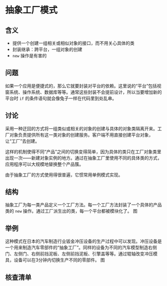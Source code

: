 # 抽象工厂模式
## 含义
- 提供一个创建一组相关或相似对象的接口，而不用关心具体的类
- 封装继承：跨平台，一组对象的创建
- `new` 操作是有害的

## 问题
如果一个应用是便捷式的，那么它就要封装对平台的依赖。这里说的“平台”包括视窗系统、操作系统、数据库等等。通常这些封装不会提前设计，所以当要增加新的平台时 `if` 的条件语句就会像兔子一样在代码里到处乱串。

## 讨论
采用一种迂回的方式将一组类似或相关的对象的创建与具体的对象类隔离开来。工厂对象负责提供所有这一类对象的创建服务。客户端不用直接创建平台对象，让“工厂”去创建。

这样的机制使得不同“产品”之间的切换变得简单，因为具体的类只在工厂对象类里出现一次——新建对象实例的地方。通过在抽象工厂里使用不同的具体类的方式，应用程序可以大规模地替换整个产品簇。

由于抽象工厂的方式使用得很普遍，它惯常用单例模式实现。

## 结构
抽象工厂为每一类产品定义一个工厂方法。每一个工厂方法封装了一个具体的产品类的 `new` 操作。通过工厂派生出的类，每一个平台都被模块化了。
图

## 举例
这种模式在日本的汽车制造行业钣金冲压设备的生产过程中可以发现。冲压设备是一个用来制造汽车零部件的“抽象工厂”。同样的设备为不同的汽车模型制造右侧门、左侧门、右侧前挡泥板、左侧前挡泥板、引擎盖等等。通过辊轴改变冲压模具，设备可以在3分钟内切换生产不同的零部件。
图

## 核查清单

